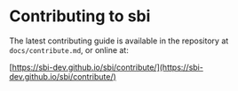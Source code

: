 # Contributing to sbi

The latest contributing guide is available in the repository at `docs/contribute.md`, or online at:

[https://sbi-dev.github.io/sbi/contribute/](https://sbi-dev.github.io/sbi/contribute/)
